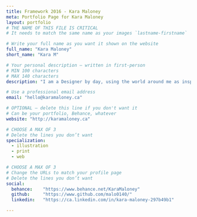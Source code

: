```yaml
---
title: Framework 2016 - Kara Maloney
meta: Portfolio Page for Kara Maloney
layout: portfolio
# THE NAME OF THIS FILE IS CRITICAL
# It needs to match the same name as your images `lastname-firstname`

# Write your full name as you want it shown on the website
full_name: "Kara Maloney"
short_name: "Kara M"

# Your personal description — written in first-person
# MIN 100 characters
# MAX 140 characters
description: "I am a Designer by day, using the world around me as inspiration for creation. But by night I am a Ninja Turtle."

# Use a professional email address
email: "hello@karamaloney.ca"

# OPTIONAL — delete this line if you don't want it
# Can be your portfolio, Behance, whatever
website: "http://karamaloney.ca"

# CHOOSE A MAX OF 3
# Delete the lines you don’t want
specialization:
  - illustration
  - print
  - web

# CHOOSE A MAX OF 3
# Change the URLs to match your profile page
# Delete the lines you don’t want
social:
  behance:    "https://www.behance.net/KaraMaloney"
  github:     "https://www.github.com/malo0140/"
  linkedin:   "https://ca.linkedin.com/in/kara-maloney-297b49b1"

---
```

